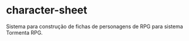 # character-sheet
Sistema para construção de fichas de personagens de RPG para sistema Tormenta RPG.
